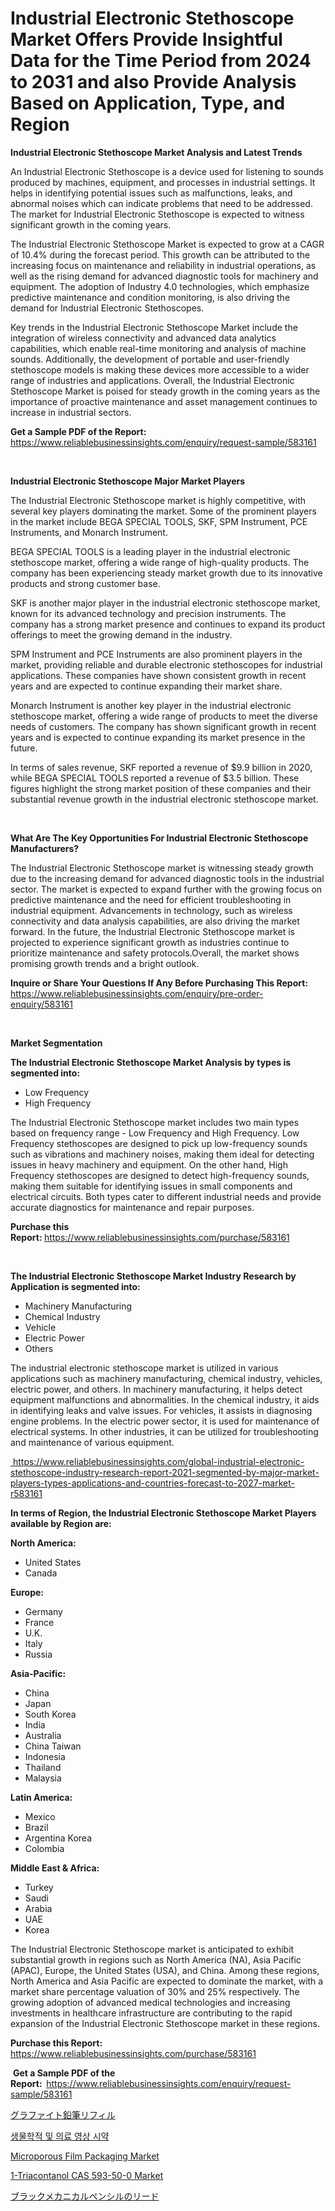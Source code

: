 <p><h1>Industrial Electronic Stethoscope Market Offers Provide Insightful Data for the Time Period from 2024 to 2031 and also Provide Analysis Based on Application, Type, and Region</h1></p><p><strong>Industrial Electronic Stethoscope Market Analysis and Latest Trends</strong></p>
<p><p>An Industrial Electronic Stethoscope is a device used for listening to sounds produced by machines, equipment, and processes in industrial settings. It helps in identifying potential issues such as malfunctions, leaks, and abnormal noises which can indicate problems that need to be addressed. The market for Industrial Electronic Stethoscope is expected to witness significant growth in the coming years.</p><p>The Industrial Electronic Stethoscope Market is expected to grow at a CAGR of 10.4% during the forecast period. This growth can be attributed to the increasing focus on maintenance and reliability in industrial operations, as well as the rising demand for advanced diagnostic tools for machinery and equipment. The adoption of Industry 4.0 technologies, which emphasize predictive maintenance and condition monitoring, is also driving the demand for Industrial Electronic Stethoscopes.</p><p>Key trends in the Industrial Electronic Stethoscope Market include the integration of wireless connectivity and advanced data analytics capabilities, which enable real-time monitoring and analysis of machine sounds. Additionally, the development of portable and user-friendly stethoscope models is making these devices more accessible to a wider range of industries and applications. Overall, the Industrial Electronic Stethoscope Market is poised for steady growth in the coming years as the importance of proactive maintenance and asset management continues to increase in industrial sectors.</p></p>
<p><strong>Get a Sample PDF of the Report:&nbsp;</strong> <a href="https://www.reliablebusinessinsights.com/enquiry/request-sample/583161">https://www.reliablebusinessinsights.com/enquiry/request-sample/583161</a></p>
<p>&nbsp;</p>
<p><strong>Industrial Electronic Stethoscope Major Market Players</strong></p>
<p><p>The Industrial Electronic Stethoscope market is highly competitive, with several key players dominating the market. Some of the prominent players in the market include BEGA SPECIAL TOOLS, SKF, SPM Instrument, PCE Instruments, and Monarch Instrument.</p><p>BEGA SPECIAL TOOLS is a leading player in the industrial electronic stethoscope market, offering a wide range of high-quality products. The company has been experiencing steady market growth due to its innovative products and strong customer base.</p><p>SKF is another major player in the industrial electronic stethoscope market, known for its advanced technology and precision instruments. The company has a strong market presence and continues to expand its product offerings to meet the growing demand in the industry.</p><p>SPM Instrument and PCE Instruments are also prominent players in the market, providing reliable and durable electronic stethoscopes for industrial applications. These companies have shown consistent growth in recent years and are expected to continue expanding their market share.</p><p>Monarch Instrument is another key player in the industrial electronic stethoscope market, offering a wide range of products to meet the diverse needs of customers. The company has shown significant growth in recent years and is expected to continue expanding its market presence in the future.</p><p>In terms of sales revenue, SKF reported a revenue of $9.9 billion in 2020, while BEGA SPECIAL TOOLS reported a revenue of $3.5 billion. These figures highlight the strong market position of these companies and their substantial revenue growth in the industrial electronic stethoscope market.</p></p>
<p>&nbsp;</p>
<p><strong>What Are The Key Opportunities For Industrial Electronic Stethoscope Manufacturers?</strong></p>
<p><p>The Industrial Electronic Stethoscope market is witnessing steady growth due to the increasing demand for advanced diagnostic tools in the industrial sector. The market is expected to expand further with the growing focus on predictive maintenance and the need for efficient troubleshooting in industrial equipment. Advancements in technology, such as wireless connectivity and data analysis capabilities, are also driving the market forward. In the future, the Industrial Electronic Stethoscope market is projected to experience significant growth as industries continue to prioritize maintenance and safety protocols.Overall, the market shows promising growth trends and a bright outlook.</p></p>
<p><strong>Inquire or Share Your Questions If Any Before Purchasing This Report:</strong> <a href="https://www.reliablebusinessinsights.com/enquiry/pre-order-enquiry/583161">https://www.reliablebusinessinsights.com/enquiry/pre-order-enquiry/583161</a></p>
<p>&nbsp;</p>
<p><strong>Market Segmentation</strong></p>
<p><strong>The Industrial Electronic Stethoscope Market Analysis by types is segmented into:</strong></p>
<p><ul><li>Low Frequency</li><li>High Frequency</li></ul></p>
<p><p>The Industrial Electronic Stethoscope market includes two main types based on frequency range - Low Frequency and High Frequency. Low Frequency stethoscopes are designed to pick up low-frequency sounds such as vibrations and machinery noises, making them ideal for detecting issues in heavy machinery and equipment. On the other hand, High Frequency stethoscopes are designed to detect high-frequency sounds, making them suitable for identifying issues in small components and electrical circuits. Both types cater to different industrial needs and provide accurate diagnostics for maintenance and repair purposes.</p></p>
<p><strong>Purchase this Report:&nbsp;</strong><a href="https://www.reliablebusinessinsights.com/purchase/583161">https://www.reliablebusinessinsights.com/purchase/583161</a></p>
<p>&nbsp;</p>
<p><strong>The Industrial Electronic Stethoscope Market Industry Research by Application is segmented into:</strong></p>
<p><ul><li>Machinery Manufacturing</li><li>Chemical Industry</li><li>Vehicle</li><li>Electric Power</li><li>Others</li></ul></p>
<p><p>The industrial electronic stethoscope market is utilized in various applications such as machinery manufacturing, chemical industry, vehicles, electric power, and others. In machinery manufacturing, it helps detect equipment malfunctions and abnormalities. In the chemical industry, it aids in identifying leaks and valve issues. For vehicles, it assists in diagnosing engine problems. In the electric power sector, it is used for maintenance of electrical systems. In other industries, it can be utilized for troubleshooting and maintenance of various equipment.</p></p>
<p><a href="https://www.reliablebusinessinsights.com/global-industrial-electronic-stethoscope-industry-research-report-2021-segmented-by-major-market-players-types-applications-and-countries-forecast-to-2027-market-r583161">&nbsp;https://www.reliablebusinessinsights.com/global-industrial-electronic-stethoscope-industry-research-report-2021-segmented-by-major-market-players-types-applications-and-countries-forecast-to-2027-market-r583161</a></p>
<p><strong>In terms of Region, the Industrial Electronic Stethoscope Market Players available by Region are:</strong></p>
<p>
    <p> <strong> North America: </strong>
        <ul>
            <li>United States</li>
            <li>Canada</li>
        </ul>
        </p> 
    <p> <strong> Europe: </strong>
        <ul>
            <li>Germany</li>
            <li>France</li>
            <li>U.K.</li>
            <li>Italy</li>
            <li>Russia</li>
        </ul>
        </p> 
    <p> <strong> Asia-Pacific: </strong>
        <ul>
            <li>China</li>
            <li>Japan</li>
            <li>South Korea</li>
            <li>India</li>
            <li>Australia</li>
            <li>China Taiwan</li>
            <li>Indonesia</li>
            <li>Thailand</li>
            <li>Malaysia</li>
        </ul>
        </p> 
    <p> <strong> Latin America: </strong>
        <ul>
            <li>Mexico</li>
            <li>Brazil</li>
            <li>Argentina Korea</li>
            <li>Colombia</li>
        </ul>
        </p> 
    <p> <strong> Middle East & Africa: </strong>
        <ul>
            <li>Turkey</li>
            <li>Saudi</li>
            <li>Arabia</li>
            <li>UAE</li>
            <li>Korea</li>
        </ul>
    </p>
    </p>
<p><p>The Industrial Electronic Stethoscope market is anticipated to exhibit substantial growth in regions such as North America (NA), Asia Pacific (APAC), Europe, the United States (USA), and China. Among these regions, North America and Asia Pacific are expected to dominate the market, with a market share percentage valuation of 30% and 25% respectively. The growing adoption of advanced medical technologies and increasing investments in healthcare infrastructure are contributing to the rapid expansion of the Industrial Electronic Stethoscope market in these regions.</p></p>
<p><strong>Purchase this Report: </strong><a href="https://www.reliablebusinessinsights.com/purchase/583161">https://www.reliablebusinessinsights.com/purchase/583161</a></p>
<p>&nbsp;<strong>Get a Sample PDF of the Report:&nbsp;&nbsp;</strong><a href="https://www.reliablebusinessinsights.com/enquiry/request-sample/583161">https://www.reliablebusinessinsights.com/enquiry/request-sample/583161</a></p>
<p><strong></strong></p>
<p><p><a href="https://github.com/dadanedu33/Market-Research-Report-List-1/blob/main/357613295550.md">グラファイト鉛筆リフィル</a></p><p><a href="https://github.com/OliverBarry1954/Market-Research-Report-List-1/blob/main/329280987206.md">생물학적 및 의료 영상 시약</a></p><p><a href="https://github.com/peachesmcdowel1/Market-Research-Report-List-3/blob/main/microporous-film-packaging-market.md">Microporous Film Packaging Market</a></p><p><a href="https://github.com/redneck06/Market-Research-Report-List-3/blob/main/1-triacontanol-cas-593-50-0-market.md">1-Triacontanol CAS 593-50-0 Market</a></p><p><a href="https://github.com/ihabdkwlxs948/Market-Research-Report-List-2/blob/main/979136895549.md">ブラックメカニカルペンシルのリード</a></p></p>
